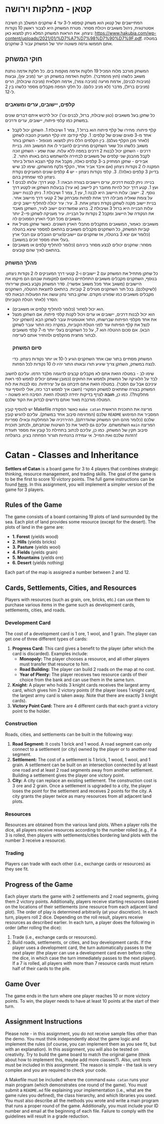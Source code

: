 # קטאן - מחלקות וירושה
המתיישבים של קטאן הוא משחק קופסא ל-3 עד 4 שחקנים המשלב הן חשיבה אסטרטגית, ניהול משאבים ויכולת מסחר. מטרת המשחק היא לצבור ראשון 10 נקודות ניצחון.
את הוראות המשחק המלא ניתן למצוא כאן: https://www.hakubia.com/wp-content/uploads/2021/01/%D7%A7%D7%98%D7%90%D7%9F.pdf.
במטלה אתם תממשו גרסה פשוטה יותר של המשחק עבור 3 שחקנים.
## חוקי המשחק
המשחק מורכב מלוח המכיל 19 חלקות אדמה מוקפות בים. כל חלקת אדמה נותנת משאב כלשהו (חוץ מהמדבר). חלקות האדמה במשחק הן: יער (מניב עץ), גבעות (מניבות לבנים), אדמת מרעה (מניבה צמר), אדמה חקלאית (מניבה שיבולת), הרים (מניבים ברזל), מדבר (לא מניב כלום).
כל חלקי המפה מקבלים מספר כלשהו בין 2 ל-12. 
### קלפים, יישובים, ערים ומשאבים
כל שחקן בעל משאבים (כגון שיבולת, ברזל, לבנים וכו') יכול לרכוש איתם דברים שונים במשחק כמו קלפי פיתוח, יישובים, ערים ודרכים.
- קלף פיתוח: מחירו של קלף פיתוח הוא ברזל 1, צמר 1 ושיבולת 1. השחקן יכול לקבל אחד מ-3 סוגים שונים של קלפים: 1. קלף קידום: זהו קלף המעניק הטבה לשחקן (לאחר מכן הקלף נעלם). בין הקלפים הללו ניתן למצוא: מונופול - השחקן בוחר משאב כלשהו וכל שאר השחקנים מחוייבים להעביר לו את המשאב הזה. בניית דרכים - השחקן יכול לבנות 2 דרכים במפה ללא עלות. שנת שפע - השחקן זוכה לקבל מהבנק שני קלפים של משאבים לבחירה ולהשתמש בהם באותו התור. 2. אבירים - שחקן המחזיק ב-3 קלפים כאלה, מקבל את קלף הצבא הגדול ביותר המקנה לו 2 נקודות ניצחון (אם איבד אביר אחד, הקלף נלקח מהשחקן. שימו לב שיש בדיוק 3 קלפים כאלה!). 3. קלפי נקודות ניצחון - יש 4 קלפים שונים המעניקים נקודת ניצחון למי שמחזיק בהם.
- בנייה: ניתן לבנות דרכים, ערים ויישובים בצורה הבאה: 1. קטע דרך: עלותו לבנים 1 ועץ 1. קטע דרך יכול להיות מחובר רק ליישוב (או עיר) בבעלות השחקן או לקטע דרך נוסף. 2. יישוב: עלות היישוב היא לבנה 1, עץ 1, צמר 1 ושיבולת 1. ניתן לבנות יישוב על צומת שאליה מובילה דרך אחת לפחות ומברחק של 2 קטעי דרך מיישוב אחר. בניית יישוב מקנה לשחקן נקודת ניצחון אחת. 3. עיר: עיר יכולה להחליף יישוב קיים. עלות הבנייה היא ברזל 3 ושיבולת 2. ברגע שמשדרגים יישוב לעיר, השחקן מאבד את הנקודה של היישוב ומקבל 2 נקודות על הבנייה. עיר מעניקה לשחקן פי-2 יותר משאבים מכל חבלי הארץ הסמוכים לה.
- משאבים: כאמור, המשאבים מתקבלים מחבלי הארץ השונים. כאשר שחקן מטיל את קוביות המשחק, כל השחקנים מקבלים משאבים בהתאם למספר שיצא בהטלה (כלומר אם יצא 3 בהטלה, אז שחקנים עם יישובים/ערים הגובלים עם חבלי ארץ בעלי אותו מספר זוכים במשאב).
- מסחר: שחקנים יכולים לבצע מסחר ביניהם (כלומר להחליף קלפים או משאבים) בהתאם לאיך שהם קובעים.
### מהלך המשחק
כל שחקן מתחיל את המשחק עם 2 יישובים ו-2 קטעי דרך המעניקים לו 2 נקודות ניצחון. בנוסף, השחקנים מקבלים משאבים התחלתיים בהתאם למקומות שבהם הם מיקמו את היישובים (משאב אחד מכל משאב אפשרי).
סדר המשחק נקבע באופן שרירותי (לשיקולכם). בכל תור השחקנים מטילים 2 קוביות. בהתאם לתוצאת ההטלה, השחקנים מקבלים משאבים כמו שפורט מקודם.
שחקן בתור נתון עושה את הפעולות הבאות לפי הסדר (לאחר הטלת הקוביות):
- הוא יכול לסחור (כלומר להחליף קלפים או משאבים).
- הוא יכול לבנות דרכים, יישובים או ערים ויכול לקנות קלפי פיתוח.
  אם השחקן מנצל את אחד מקלפי הפיתוח שברשותו, התור אוטומטית עובר לשחקן הבא (השחקן יכול לנצל את קלף הפיתוח עוד לפני הטלת הקוביות, במקרה כזה התור עובר לשחקן הבא).
  אם סכום ההטלה הוא 7, על כל השחקנים בעלי יותר מ-7 קלפי משאבים לבחור מחצית מהקלפים ולהחזיר אותם לערימה.
  ### סיום המשחק
  המשחק מסתיים בתור שבו אחד השחקנים הגיע ל-10 או יותר נקודות ניצחון. כדי לנצח במשחק, השחקן צריך שיגיע תורו ובאותו התור יהיו לו 10 נקודות לכל הפחות.


שימו לב - במטלה הזאת אתם לא מקבלים קבצים לדוגמה מלבד הדמו. עליכם לחשוב לבד על הלוגיקה של המשחק ולממש את החוקים (כמובן שאתם יכולים לממש לפי ראות עיניכם אבל עם הסבר). במטלה הזאת אתם תיבחנו גם על יצירתיות. נסו לבנות את לוח המשחק בצורה שתתאים למשחק המקורי (חשבו איך לממש דבר כזה, אולי להוסיף עוד מחלקות?). כמו כן, **חובה** לצרף בדיקות יחידה למטלה הזאת. הסיבה היא פשוטה - המטלה מורכבת מאוד ואתם נדרשים לבדוק את הקוד שלכם. 

יש להוסיף קובץ Makefile כאשר הפקודה ``` make catan ``` מריצה את התוכנית הראשית שלכם (המדגימה סיבוב אחד במשחק). עליכם להגיש קובץ ```README``` המסביר את המימוש שלכם (כלומר מהם חוקי המשחק שהגדרתם), ההיררכיה של המחלקות ובאילו ספריות השתמשתם. עליכם גם לתאר את כל השיטות שכתבתם, ולכתוב תוכנית ```main``` המריצה סיבוב תקין של המשחק. כמו כן, עליכם לכתוב בתחילת כל קובץ את מספר תעודת הזהות שלכם ואת המייל. אי עמידה בהנחיות תגרור הפחתה בציון. 
בהצלחה!


# Catan - Classes and Inheritance

**Settlers of Catan** is a board game for 3 to 4 players that combines strategic thinking, resource management, and trading skills. The goal of the game is to be the first to score 10 victory points. The full game instructions can be found [here](https://www.hakubia.com/wp-content/uploads/2021/01/%D7%A7%D7%98%D7%90%D7%9F.pdf). In this assignment, you will implement a simpler version of the game for 3 players.

## Rules of the Game

The game consists of a board containing 19 plots of land surrounded by the sea. Each plot of land provides some resource (except for the desert). The plots of land in the game are:
- **1. Forest** (yields wood)
- **2. Hills** (yields bricks)
- **3. Pasture** (yields wool)
- **4. Fields** (yields grain)
- **5. Mountains** (yields ore)
- **6. Desert** (yields nothing)

Each part of the map is assigned a number between 2 and 12.

## Cards, Settlements, Cities, and Resources

Players with resources (such as grain, ore, bricks, etc.) can use them to purchase various items in the game such as development cards, settlements, cities, and roads.

### Development Card
The cost of a development card is 1 ore, 1 wool, and 1 grain. The player can get one of three different types of cards:
1. **Progress Card:** This card gives a benefit to the player (after which the card is discarded). Examples include:
   - **Monopoly:** The player chooses a resource, and all other players must transfer that resource to him.
   - **Road Building:** The player can build 2 roads on the map at no cost.
   - **Year of Plenty:** The player receives two resource cards of their choice from the bank and can use them in the same turn.
2. **Knight:** A player who holds 3 knight cards receives the largest army card, which gives him 2 victory points (if the player loses 1 knight card, the largest army card is taken away. Note that there are exactly 3 knight cards).
3. **Victory Point Card:** There are 4 different cards that each grant a victory point to the holder.

### Construction
Roads, cities, and settlements can be built in the following way:
1. **Road Segment:** It costs 1 brick and 1 wood. A road segment can only connect to a settlement (or city) owned by the player or to another road segment.
2. **Settlement:** The cost of a settlement is 1 brick, 1 wood, 1 wool, and 1 grain. A settlement can be built on an intersection connected by at least one road and at least 2 road segments away from another settlement. Building a settlement gives the player one victory point.
3. **City:** A city can replace an existing settlement. The construction cost is 3 ore and 2 grain. Once a settlement is upgraded to a city, the player loses the point for the settlement and receives 2 points for the city. A city grants the player twice as many resources from all adjacent land plots.

### Resources
Resources are obtained from the various land plots. When a player rolls the dice, all players receive resources according to the number rolled (e.g., if a 3 is rolled, then players with settlements/cities bordering land plots with the number 3 receive a resource).

### Trading
Players can trade with each other (i.e., exchange cards or resources) as they see fit.

## Progress of the Game
Each player starts the game with 2 settlements and 2 road segments, giving them 2 victory points. Additionally, players receive starting resources based on the locations of their settlements (one resource from each adjacent land plot). The order of play is determined arbitrarily (at your discretion). In each turn, players roll 2 dice. Depending on the roll result, players receive resources as described earlier. In each turn, a player does the following in order (after rolling the dice):

1. Trade (i.e., exchange cards or resources).
2. Build roads, settlements, or cities, and buy development cards. If the player uses a development card, the turn automatically passes to the next player (the player can use a development card even before rolling the dice, in which case the turn immediately passes to the next player). If a 7 is rolled, all players with more than 7 resource cards must return half of their cards to the pile.

## Game Over
The game ends in the turn where one player reaches 10 or more victory points. To win, the player needs to have at least 10 points at the start of their turn.

## Assignment Instructions

Please note - in this assignment, you do not receive sample files other than the demo. You must think independently about the game logic and implement the rules (of course, you can implement them as you see fit, but with an explanation). In this assignment, you will also be tested on creativity. Try to build the game board to match the original game (think about how to implement this, maybe add more classes?). Also, unit tests must be included in this assignment. The reason is simple - the task is very complex and you are required to check your code.

A Makefile must be included where the command `make catan` runs your main program (which demonstrates one round of the game). You must submit a `README.md` file explaining your implementation (i.e., what are the game rules you defined), the class hierarchy, and which libraries you used. You must also describe all the methods you wrote and write a main program that runs a proper round of the game. Additionally, you must include your ID number and email at the beginning of each file. Failure to comply with the guidelines will result in a grade reduction.
